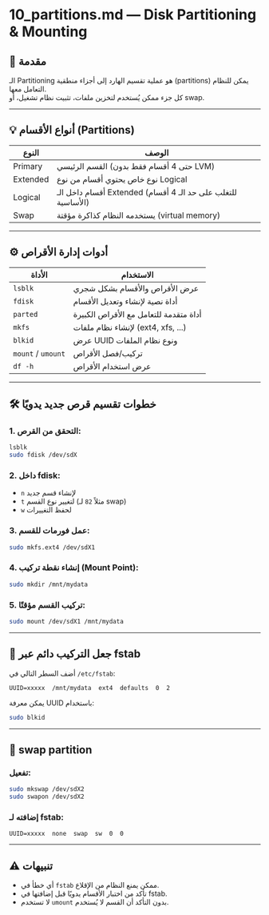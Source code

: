 # 10_partitions.md — Disk Partitioning & Mounting

## 🧱 مقدمة
الـ Partitioning هو عملية تقسيم الهارد إلى أجزاء منطقية (partitions) يمكن للنظام التعامل معها.  
كل جزء ممكن يُستخدم لتخزين ملفات، تثبيت نظام تشغيل، أو swap.

---

## 💡 أنواع الأقسام (Partitions)

| النوع       | الوصف                                                             |
|-------------|-------------------------------------------------------------------|
| Primary     | القسم الرئيسي (حتى 4 أقسام فقط بدون LVM)                         |
| Extended    | نوع خاص يحتوي أقسام من نوع Logical                               |
| Logical     | أقسام داخل الـ Extended (للتغلب على حد الـ 4 أقسام الأساسية)     |
| Swap        | يستخدمه النظام كذاكرة مؤقتة (virtual memory)                    |

---

## ⚙️ أدوات إدارة الأقراص

| الأداة       | الاستخدام                           |
|--------------|--------------------------------------|
| `lsblk`       | عرض الأقراص والأقسام بشكل شجري       |
| `fdisk`       | أداة نصية لإنشاء وتعديل الأقسام     |
| `parted`      | أداة متقدمة للتعامل مع الأقراص الكبيرة |
| `mkfs`        | لإنشاء نظام ملفات (ext4, xfs, ...)  |
| `blkid`       | عرض UUID ونوع نظام الملفات           |
| `mount` / `umount` | تركيب/فصل الأقراص                |
| `df -h`       | عرض استخدام الأقراص                 |

---

## 🛠 خطوات تقسيم قرص جديد يدويًا

### 1. التحقق من القرص:
```bash
lsblk
sudo fdisk /dev/sdX
```

### 2. داخل fdisk:
- `n` لإنشاء قسم جديد
- `t` لتغيير نوع القسم (مثلاً `82` لـ swap)
- `w` لحفظ التغييرات

### 3. عمل فورمات للقسم:
```bash
sudo mkfs.ext4 /dev/sdX1
```

### 4. إنشاء نقطة تركيب (Mount Point):
```bash
sudo mkdir /mnt/mydata
```

### 5. تركيب القسم مؤقتًا:
```bash
sudo mount /dev/sdX1 /mnt/mydata
```

---

## 🔁 جعل التركيب دائم عبر fstab

أضف السطر التالي في `/etc/fstab`:

```
UUID=xxxxx  /mnt/mydata  ext4  defaults  0  2
```

يمكن معرفة UUID باستخدام:
```bash
sudo blkid
```

---

## 🔄 swap partition

### تفعيل:
```bash
sudo mkswap /dev/sdX2
sudo swapon /dev/sdX2
```

### إضافته لـ fstab:
```
UUID=xxxxx  none  swap  sw  0  0
```

---

## ⚠️ تنبيهات

- أي خطأ في `fstab` ممكن يمنع النظام من الإقلاع.
- تأكد من اختبار الأقسام يدويًا قبل إضافتها في fstab.
- لا تستخدم `umount` بدون التأكد أن القسم لا يُستخدم.
